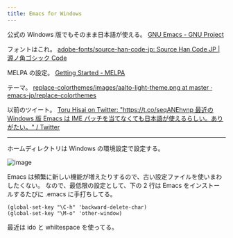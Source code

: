 ```yaml
---
title: Emacs for Windows
---
```


公式の Windows 版でもそのまま日本語が使える。
[GNU Emacs - GNU Project](https://www.gnu.org/software/emacs/)

フォントはこれ。
[adobe-fonts/source-han-code-jp: Source Han Code JP \| 源ノ角ゴシック Code](https://github.com/adobe-fonts/source-han-code-jp)

MELPA の設定。
[Getting Started - MELPA](https://melpa.org/#/getting-started)

テーマ。
[replace-colorthemes/images/aalto-light-theme.png at master · emacs-jp/replace-colorthemes](https://github.com/emacs-jp/replace-colorthemes/blob/master/images/aalto-light-theme.png)

以前のツイート。
[Toru Hisai on Twitter: "https://t.co/seqANEhvnp 最近の Windows 版 Emacs は IME パッチを当てなくても日本語が使えるらしい。ありがたい。" / Twitter](https://twitter.com/torus/status/1674420141361332226)

----

ホームディレクトリは Windows の環境設定で設定する。

![image](https://github.com/torus/torus.github.io/assets/65044/3c843c9d-19fd-417c-9e63-1a057189faff)

Emacs は頻繁に新しい機能が増えたりするので、古い設定ファイルを使いまわしたくない。
なので、最低限の設定として、下の 2 行は Emacs をインストールするたびに .emacs に手打ちしてる。

```
(global-set-key "\C-h" 'backward-delete-char)
(global-set-key "\M-o" 'other-window)
```

最近は ido と whiltespace を使ってる。
